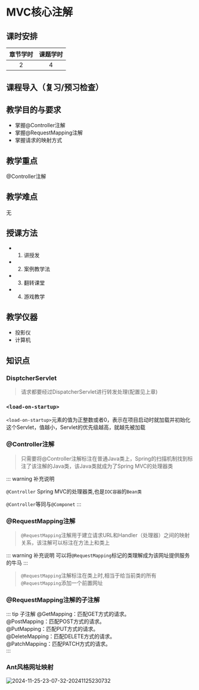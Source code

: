 # MVC核心注解

## 课时安排

|章节学时|课题学时|
|:--:|:--:|
|2|4|

## 课程导入（复习/预习检查）

## 教学目的与要求
- 掌握@Controller注解
- 掌握@RequestMapping注解
- 掌握请求的映射方式 

## 教学重点
@Controller注解
## 教学难点
无
## 授课方法

- 1. 讲授发
- 2. 案例教学法
- 3. 翻转课堂
- 4. 游戏教学

## 教学仪器

* 投影仪
* 计算机

## 知识点

### DisptcherServlet

> 请求都要经过DispatcherServlet进行转发处理(配置见上章)

### `<load-on-startup>`
`<load-on-startup>`元素的值为正整数或者0，表示在项目启动时就加载并初始化这个Servlet，值越小，Servlet的优先级越高，就越先被加载

### @Controller注解

> 只需要将@Controller注解标注在普通Java类上，Spring的扫描机制找到标注了该注解的Java类，该Java类就成为了Spring MVC的处理器类


::: warning 补充说明

`@Controller` Spring MVC的处理器类,也是`IOC容器`的`Bean类`

`@Controller`等同与`@Componet`
:::

### @RequestMapping注解

> `@RequestMapping`注解用于建立请求URL和Handler（处理器）之间的映射关系，该注解可以标注在方法上和类上

::: warning 补充说明
可以将`@RequestMapping`标记的类理解成为该网址提供服务的<font>牛马</font>
:::
> `@RequestMapping`注解标注在类上时,相当于给当前类的所有`@RequestMapping`添加一个前置网址

### @RequestMapping注解的子注解

::: tip 子注解
@GetMapping：匹配GET方式的请求。<br>
@PostMapping：匹配POST方式的请求。<br>
@PutMapping：匹配PUT方式的请求。<br>
@DeleteMapping：匹配DELETE方式的请求。<br>
@PatchMapping：匹配PATCH方式的请求。<br>
:::


### Ant风格网址映射

![2024-11-25-23-07-32-20241125230732](http://media.codecore.cn/markdown/2024-11-25-23-07-32-20241125230732.png)